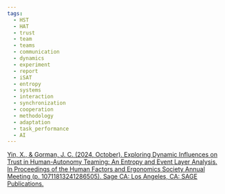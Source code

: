 ```yaml
---
tags:
  - HST
  - HAT
  - trust
  - team
  - teams
  - communication
  - dynamics
  - experiment
  - report
  - iSAT
  - entropy
  - systems
  - interaction
  - synchronization
  - cooperation
  - methodology
  - adaptation
  - task_performance
  - AI
---
```

[Yin, X., & Gorman, J. C. (2024, October). Exploring Dynamic Influences on Trust in Human-Autonomy Teaming: An Entropy and Event Layer Analysis. In Proceedings of the Human Factors and Ergonomics Society Annual Meeting (p. 10711813241286505). Sage CA: Los Angeles, CA: SAGE Publications.](https://journals.sagepub.com/doi/full/10.1177/10711813241286505)